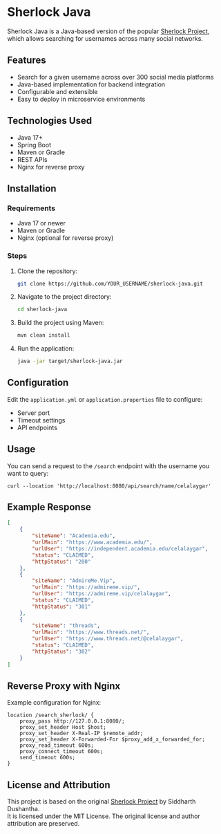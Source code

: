 # Sherlock Java

Sherlock Java is a Java-based version of the popular [Sherlock Project](https://github.com/sherlock-project/sherlock), which allows searching for usernames across many social networks.

## Features

- Search for a given username across over 300 social media platforms
- Java-based implementation for backend integration
- Configurable and extensible
- Easy to deploy in microservice environments

## Technologies Used

- Java 17+
- Spring Boot
- Maven or Gradle
- REST APIs
- Nginx for reverse proxy

## Installation

### Requirements

- Java 17 or newer
- Maven or Gradle
- Nginx (optional for reverse proxy)

### Steps

1. Clone the repository:
   ```bash
   git clone https://github.com/YOUR_USERNAME/sherlock-java.git
   ```

2. Navigate to the project directory:
   ```bash
   cd sherlock-java
   ```

3. Build the project using Maven:
   ```bash
   mvn clean install
   ```

4. Run the application:
   ```bash
   java -jar target/sherlock-java.jar
   ```

## Configuration

Edit the `application.yml` or `application.properties` file to configure:

- Server port
- Timeout settings
- API endpoints

## Usage
 
You can send a request to the `/search` endpoint with the username you want to query:
``` 
curl --location 'http://localhost:8080/api/search/name/celalaygar'
```

## Example Response

```json
[
    {
        "siteName": "Academia.edu",
        "urlMain": "https://www.academia.edu/",
        "urlUser": "https://independent.academia.edu/celalaygar",
        "status": "CLAIMED",
        "httpStatus": "200"
    },
    {
        "siteName": "AdmireMe.Vip",
        "urlMain": "https://admireme.vip/",
        "urlUser": "https://admireme.vip/celalaygar",
        "status": "CLAIMED",
        "httpStatus": "301"
    },
    {
        "siteName": "threads",
        "urlMain": "https://www.threads.net/",
        "urlUser": "https://www.threads.net/@celalaygar",
        "status": "CLAIMED",
        "httpStatus": "302"
    }
]
```

## Reverse Proxy with Nginx

Example configuration for Nginx:

```nginx
location /search_sherlock/ {
    proxy_pass http://127.0.0.1:8080/;
    proxy_set_header Host $host;
    proxy_set_header X-Real-IP $remote_addr;
    proxy_set_header X-Forwarded-For $proxy_add_x_forwarded_for;
    proxy_read_timeout 600s;
    proxy_connect_timeout 600s;
    send_timeout 600s;
}
```

## License and Attribution

This project is based on the original [Sherlock Project](https://github.com/sherlock-project/sherlock) by Siddharth Dushantha.  
It is licensed under the MIT License. The original license and author attribution are preserved.

